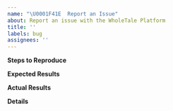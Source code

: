 ```yaml
---
name: "\U0001F41E  Report an Issue"
about: Report an issue with the WholeTale Platform
title: ''
labels: bug
assignees: ''
---
```


**Steps to Reproduce**

<!-- Provide step-by-step instructions for recreating this behavior -->

**Expected Results**

<!-- What did you expect to happen? -->

**Actual Results**

<!-- What really happened? How did this differe from your expectations? -->

**Details**

<!-- Any additional information, browser/OS versions (if applicable), etc -->
